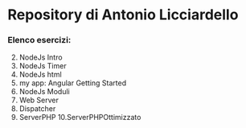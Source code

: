 # Repository di Antonio Licciardello
### Elenco esercizi:

02. NodeJs Intro
03. NodeJs Timer
04. NodeJs html
05. my app: Angular Getting Started
06. NodeJs Moduli
07. Web Server
08. Dispatcher
09. ServerPHP
10.ServerPHPOttimizzato

